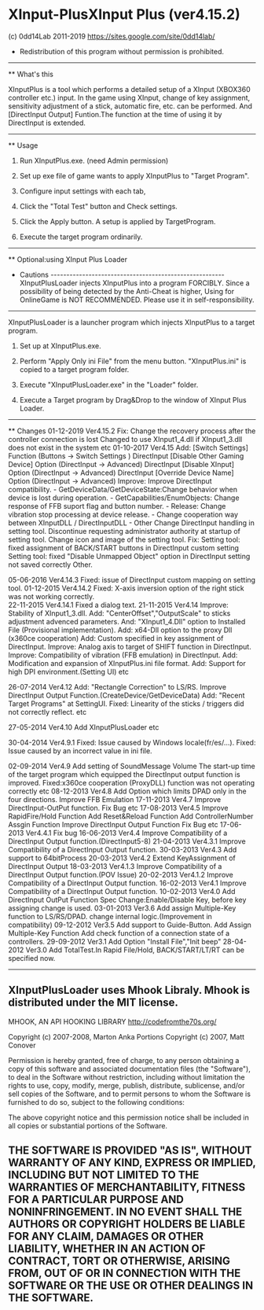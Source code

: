 # XInput-PlusXInput Plus (ver4.15.2)

(c) 0dd14Lab 2011-2019
https://sites.google.com/site/0dd14lab/
* Redistribution of this program without permission is prohibited.

*********************************************************************************
** What's this 

XInputPlus is a tool which performs a detailed setup of a XInput (XBOX360 controller etc.) input. 
In the game using XInput, change of key assignment, sensitivity adjustment of a stick, automatic fire, etc. can be performed. 
And [DirectInput Output] Funtion.The function at the time of using it by DirectInput is extended. 
 

*********************************************************************************
** Usage

1. Run XInputPlus.exe. (need Admin permission) 

2. Set up exe file of game wants to apply XInputPlus to "Target Program".

3. Configure input settings with each tab, 

4. Click the "Total Test" button and Check settings. 

5. Click the Apply button. A setup is applied by TargetProgram. 

6. Execute the target program ordinarily.


*********************************************************************************
** Optional:using XInput Plus Loader

- Cautions ------------------------------------------------------- 
XInputPlusLoader injects XInputPlus into a program FORCIBLY.
Since a possibility of being detected by the Anti-Cheat is higher,
Using for OnlineGame is NOT RECOMMENDED. 
Please use it in self-responsibility. 
 -----------------------------------------------------------------
XInputPlusLoader is a launcher program which injects XInputPlus to a target program. 

1. Set up at XInputPlus.exe.
 
2. Perform "Apply Only ini File" from the menu button. 
"XInputPlus.ini" is copied to a target program folder. 

3. Execute "XInputPlusLoader.exe" in the "Loader" folder. 

4. Execute a Target program by Drag&Drop to the window of XInput Plus Loader. 


*********************************************************************************
** Changes
01-12-2019  Ver4.15.2
			Fix:
			 Change the recovery process after the controller connection is lost
 			 Changed to use XInput1_4.dll if XInput1_3.dll does not exist in the system
			etc
01-10-2017  Ver4.15
			Add:
			 [Switch Settings] Function (Buttons -> Switch Settings )
			 DirectInput [Disable Other Gaming Device] Option (DirectInput -> Advanced)
			 DirectInput [Disable XInput] Option (DirectInput -> Advanced)
	 	 	 DirectInput [Override Device Name] Option (DirectInput -> Advanced)
			Improve:
			 Improve DirectInput compatibility.
		   	 - GetDeviceData/GetDeviceState:Change behavior when device is lost during operation.
			 - GetCapabilities/EnumObjects: Change response of FFB suport flag and button number.
 			 - Release: Change vibration stop processing at device release.
			 - Change cooperation way between XInputDLL / DirectInputDLL
			 - Other
			 Change DirectInput handling in setting tool.
			 Discontinue requesting administrator authority at startup of setting tool.
			 Change icon and image of the setting tool.
			Fix:
			 Setting tool: fixed assignment of BACK/START buttons in DirectInput custom setting
 			 Setting tool: fixed "Disable Unmapped Object" option in DirectInput setting not saved correctly 
			 Other.

05-06-2016  Ver4.14.3	Fixed: issue of DirectInput custom mapping on setting tool.
01-12-2015  Ver4.14.2	Fixed: X-axis inversion option of the right stick was not working correctly.  
22-11-2015  Ver4.14.1	Fixed a dialog text.
21-11-2015  Ver4.14	Improve: Stability of XInput1_3.dll.
			Add: "CenterOffset","OutputScale" to sticks adjustment advenced parameters.
			And: "XInput1_4.Dll" option to Installed File (Provisional implementation).
			Add: x64-Dll option to the proxy Dll (x360ce cooperation)
			Add: Custom specified in key assignment of DirectInput. 
			Improve: Analog axis to target of SHIFT function in DirectInput.
			Improve: Compatibility of vibration (FFB emulation) in DirectInput.
			Add: Modification and expansion of XInputPlus.ini file format.
			Add: Support for high DPI environment.(Setting UI)
			etc

26-07-2014  Ver4.12	Add: "Rectangle Correction" to LS/RS.
			Improve DirectInput Output Function.(CreateDevice/GetDeviceData)
			Add: "Recent Target Programs" at SettingUI.
			Fixed: Linearity of the sticks / triggers did not correctly reflect.
			etc

27-05-2014  Ver4.10	Add XInputPlusLoader
			etc

30-04-2014  Ver4.9.1	Fixed: Issue caused by Windows locale(fr/es/...).
			Fixed: Issue caused by an incorrect value in ini file.

02-09-2014  Ver4.9	Add setting of SoundMessage Volume
			The start-up time of the target program which equipped the DirectInput output function is improved. 
			Fixed:x360ce cooperation (ProxyDLL) function was not operating correctly
			etc
08-12-2013  Ver4.8	Add Option which limits DPAD only in the four directions.
			Improve FFB Emulation 
17-11-2013  Ver4.7	Improve DirectInput-OutPut function.
			Fix Bug
			etc
17-08-2013  Ver4.5	Improve RapidFire/Hold Function
			Add Reset&Reload Function
			Add ControllerNumber Assgin Function
			Improve DirectInput Output Function
			Fix Bug
			etc
17-06-2013  Ver4.4.1 	Fix bug
16-06-2013  Ver4.4 	Improve Compatibility of a DirectInput Output function.(DirectInput5-8)
21-04-2013  Ver4.3.1 	Improve Compatibility of a DirectInput Output function.
30-03-2013  Ver4.3	Add support to 64bitProcess
20-03-2013  Ver4.2	Extend KeyAssignment of DirectInput Output
18-03-2013  Ver4.1.3 	Improve Compatibility of a DirectInput Output function.(POV Issue)
20-02-2013  Ver4.1.2 	Improve Compatibility of a DirectInput Output function.
16-02-2013  Ver4.1 	Improve Compatibility of a DirectInput Output function. 
10-02-2013  Ver4.0 	Add DirectInput OutPut Function
			Spec Change:Enable/Disable Key, before key assigning change is used. 
03-01-2013  Ver3.6	Add assign Multiple-Key function to LS/RS/DPAD.
			change internal logic.(Improvement in compatibility)
09-12-2012  Ver3.5	Add support to Guide-Button.
			Add Assign Multiple-Key Function 
			Add check function of a connection state of a controllers.
29-09-2012  Ver3.1	Add Option "Install File","Init beep"
28-04-2012  Ver3.0	Add TotalTest.In Rapid File/Hold, BACK/START/LT/RT can be specified now.  

*********************************************************************************

XInputPlusLoader uses Mhook Libraly.
Mhook is distributed under the MIT license.
------------------------------------------------------------------------------
MHOOK, AN API HOOKING LIBRARY
http://codefromthe70s.org/

Copyright (c) 2007-2008, Marton Anka
Portions Copyright (c) 2007, Matt Conover

Permission is hereby granted, free of charge, to any person obtaining a copy 
of this software and associated documentation files (the "Software"), to deal 
in the Software without restriction, including without limitation the rights 
to use, copy, modify, merge, publish, distribute, sublicense, and/or sell 
copies of the Software, and to permit persons to whom the Software is 
furnished to do so, subject to the following conditions:

The above copyright notice and this permission notice shall be included in 
all copies or substantial portions of the Software.

THE SOFTWARE IS PROVIDED "AS IS", WITHOUT WARRANTY OF ANY KIND, EXPRESS OR 
IMPLIED, INCLUDING BUT NOT LIMITED TO THE WARRANTIES OF MERCHANTABILITY, 
FITNESS FOR A PARTICULAR PURPOSE AND NONINFRINGEMENT. IN NO EVENT SHALL 
THE AUTHORS OR COPYRIGHT HOLDERS BE LIABLE FOR ANY CLAIM, DAMAGES OR 
OTHER LIABILITY, WHETHER IN AN ACTION OF CONTRACT, TORT OR OTHERWISE, 
ARISING FROM, OUT OF OR IN CONNECTION WITH THE SOFTWARE OR THE USE OR 
OTHER DEALINGS IN THE SOFTWARE.
------------------------------------------------------------------------------

